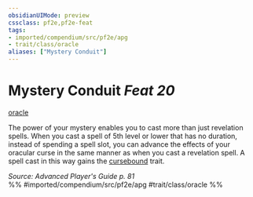 ```yaml
---
obsidianUIMode: preview
cssclass: pf2e,pf2e-feat
tags:
- imported/compendium/src/pf2e/apg
- trait/class/oracle
aliases: ["Mystery Conduit"]
---
```

# Mystery Conduit  *Feat 20*  
[oracle](rules/traits/oracle-apg.md)  


The power of your mystery enables you to cast more than just revelation spells. When you cast a spell of 5th level or lower that has no duration, instead of spending a spell slot, you can advance the effects of your oracular curse in the same manner as when you cast a revelation spell. A spell cast in this way gains the [cursebound](cursebound-apg.md) trait.

*Source: Advanced Player's Guide p. 81*  
%% #imported/compendium/src/pf2e/apg #trait/class/oracle %%
